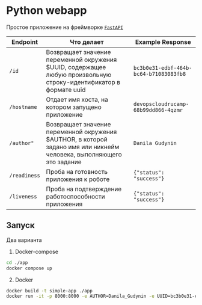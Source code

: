 # Python webapp

Простое приложение на фреймворке [`FastAPI`](https://fastapi.tiangolo.com/)

| Endpoint    |                                                                                                            Что делает |                     Example Response |
|-------------|-----------------------------------------------------------------------------------------------------------------------|--------------------------------------|
| `/id`       | Возвращает значение переменной окружения $UUID, содержащее любую произвольную строку-идентификатор в формате uuid     |`bc3b0e31-edbf-464b-bc64-b71083083fb8`|
| `/hostname` | Отдает имя хоста, на котором запущено приложение                                                                      |`devopscloudrucamp-68b99dd866-4qzmr`  |
| `/author"`  | Возвращает значение переменной окружения $AUTHOR, в которой задано имя или никнейм человека, выполняющего это задание |`Danila Gudynin`                      |
| `/readiness`| Проба на готовность приложения к роботе                                                                               |`{"status": "success"}`               |
| `/liveness` | Проба на подтверждение работоспособности приложения                                                                   |`{"status": "success"}`               |

## Запуск
Два варианта

1. Docker-compose
```bash
cd ./app
docker compose up
```

2. Docker
```bash
docker build -t simple-app ./app
docker run -it -p 8000:8000 -e AUTHOR=Danila_Gudynin -e UUID=bc3b0e31-edbf-464b-bc64-b71083083fb8 simple-app 
```